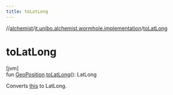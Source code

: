 ```yaml
---
title: toLatLong
---
```

//[alchemist](../../index.html)/[it.unibo.alchemist.wormhole.implementation](index.html)/[toLatLong](to-lat-long.html)



# toLatLong



[jvm]\
fun [GeoPosition](../it.unibo.alchemist.model.interfaces/-geo-position/index.html).[toLatLong](to-lat-long.html)(): LatLong



Converts [this](../it.unibo.alchemist.model.interfaces/-geo-position/index.html) to LatLong.




